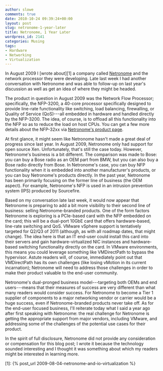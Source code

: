 ```yaml
---
author: slowe
comments: true
date: 2010-10-24 09:39:24+00:00
layout: post
slug: netronome-1-year-later
title: Netronome, 1 Year Later
wordpress_id: 2141
categories: Musing
tags:
- Hardware
- Networking
- Virtualization
---
```


In August 2009 I [wrote about][1] a company called [Netronome](http://netronome.com/) and the network processor they were developing. Late last week I had another conversation with Netronome and was able to follow-up on last year's discussion as well as get an idea of where they might be headed.

The product in question in August 2009 was the Network Flow Processor; specifically, the NFP-3200, a 40-core processor specifically designed to provide line-rate functionality like switching, load balancing, firewalling, or Quality of Service (QoS)---all embedded in hardware and handled directly by the NFP-3200. The idea, of course, is to offload all this functionality into the NFP so as to reduce the load on host CPUs. You can get a few more details about the NFP-32xx via [Netronome's product page](http://netronome.com/pages/network-flow-processors).

At first glance, it might seem like Netronome hasn't made a great deal of progress since last year. In August 2009, Netronome only had support for open source Xen. Unfortunately, that's still the case today. However, Netronome's business is a bit different. The comparison was made to Bose: you can buy a Bose radio as an OEM part from BMW, but you can also buy a Bose radio directly from Bose. In Netronome's case, you can buy NFP functionality when it is embedded into another manufacturer's products, or you can buy Netronome's products directly. In the past year, Netronome has been primarily focusing on the former line of business (the OEM aspect). For example, Netronome's NFP is used in an intrusion prevention system (IPS) produced by Sourcefire.

Based on my conversation late last week, it would now appear that Netronome is preparing to add a bit more visibility to their second line of business: selling Netronome-branded products. One of the form factors Netronome is exploring is a PCIe-based card with the NFP embedded on the card; this will be a dual-port 10GbE card that offers hardware-based, line-rate switching and QoS. VMware vSphere support is tentatively targeted for Q2/Q3 of 2011 (although, as with all roadmap dates, that might change). The idea here is that an IT end-user could install this card into their servers and gain hardware-virtualized NIC instances and hardware-based switching functionality directly on the card. In VMware environments, this means you could leverage something like VMDirectPath to bypass the hypervisor. Astute readers will, of course, immediately point out that VMDirectPath has its own challenges (like losing vMotion in its current incarnation); Netronome will need to address those challenges in order to make their product valuable to the end-user community.

Netronome's dual-pronged business model---targeting both OEMs and end users---means that their measures of success are very different than what many readers would consider success. For Netronome to become a Tier 1 supplier of components to a major networking vendor or carrier would be a huge success, even if Netronome-branded products never take off. As for the end-user focused business, I'll reiterate today what I said a year ago after first speaking with Netronome: the real challenge for Netronome is getting the appropriate support from major vendors, including VMware, and addressing some of the challenges of the potential use cases for their product.

In the spirit of full disclosure, Netronome did not provide any consideration or compensation for this blog post; I wrote it because the technology sounded interesting and I thought it was something about which my readers might be interested in learning more.

[1]: {% post_url 2009-08-04-netronome-and-io-virtualization %}
